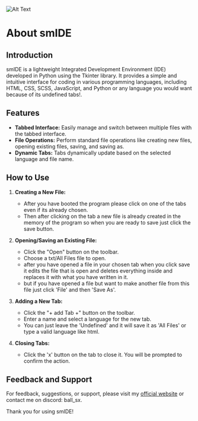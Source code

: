 ![Alt Text](logo.jpg)


# About smIDE

## Introduction
smIDE is a lightweight Integrated Development Environment (IDE) developed in Python using the Tkinter library. It provides a simple and intuitive interface for coding in various programming languages, including HTML, CSS, SCSS, JavaScript, and Python or any language you would want because of its undefined tabs!.

## Features
- **Tabbed Interface:** Easily manage and switch between multiple files with the tabbed interface.
- **File Operations:** Perform standard file operations like creating new files, opening existing files, saving, and saving as.
- **Dynamic Tabs:** Tabs dynamically update based on the selected language and file name.

## How to Use
1. **Creating a New File:**
   - After you have booted the program please click on one of the tabs even if its already chosen.
   - Then after clicking on the tab a new file is already created in the memory of the program so when you are ready to save just click the save button.

2. **Opening/Saving an Existing File:**
   - Click the "Open" button on the toolbar.
   - Choose a txt/All Files file to open.
   - after you have opened a file in your chosen tab when you click save it edits the file that is open and deletes everything inside and replaces it with what you have written in it.
   - but if you have opened a file but want to make another file from this file just click 'File' and then 'Save As'.

3. **Adding a New Tab:**
   - Click the "+ add Tab +" button on the toolbar.
   - Enter a name and select a language for the new tab.
   - You can just leave the 'Undefined' and it will save it as 'All Files' or type a valid language like html.

4. **Closing Tabs:**
   - Click the 'x' button on the tab to close it. You will be prompted to confirm the action.
     
## Feedback and Support
For feedback, suggestions, or support, please visit my [official website](https://sfymmik.web.fc2.com) or contact me on discord: ball_sx.

Thank you for using smIDE!
